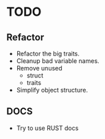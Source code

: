 # TODO

## Refactor

- Refactor the big traits.
- Cleanup bad variable names.
- Remove unused
  - struct
  - traits
- Simplify object structure.

## DOCS

- Try to use RUST docs
